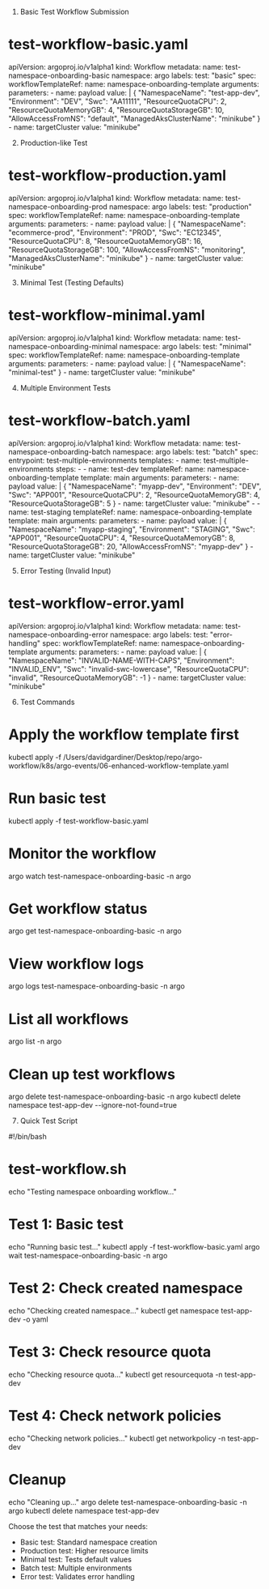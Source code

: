  1. Basic Test Workflow Submission

  # test-workflow-basic.yaml
  apiVersion: argoproj.io/v1alpha1
  kind: Workflow
  metadata:
    name: test-namespace-onboarding-basic
    namespace: argo
    labels:
      test: "basic"
  spec:
    workflowTemplateRef:
      name: namespace-onboarding-template
    arguments:
      parameters:
        - name: payload
          value: |
            {
              "NamespaceName": "test-app-dev",
              "Environment": "DEV",
              "Swc": "AA11111",
              "ResourceQuotaCPU": 2,
              "ResourceQuotaMemoryGB": 4,
              "ResourceQuotaStorageGB": 10,
              "AllowAccessFromNS": "default",
              "ManagedAksClusterName": "minikube"
            }
        - name: targetCluster
          value: "minikube"

  2. Production-like Test

  # test-workflow-production.yaml
  apiVersion: argoproj.io/v1alpha1
  kind: Workflow
  metadata:
    name: test-namespace-onboarding-prod
    namespace: argo
    labels:
      test: "production"
  spec:
    workflowTemplateRef:
      name: namespace-onboarding-template
    arguments:
      parameters:
        - name: payload
          value: |
            {
              "NamespaceName": "ecommerce-prod",
              "Environment": "PROD",
              "Swc": "EC12345",
              "ResourceQuotaCPU": 8,
              "ResourceQuotaMemoryGB": 16,
              "ResourceQuotaStorageGB": 100,
              "AllowAccessFromNS": "monitoring",
              "ManagedAksClusterName": "minikube"
            }
        - name: targetCluster
          value: "minikube"

  3. Minimal Test (Testing Defaults)

  # test-workflow-minimal.yaml
  apiVersion: argoproj.io/v1alpha1
  kind: Workflow
  metadata:
    name: test-namespace-onboarding-minimal
    namespace: argo
    labels:
      test: "minimal"
  spec:
    workflowTemplateRef:
      name: namespace-onboarding-template
    arguments:
      parameters:
        - name: payload
          value: |
            {
              "NamespaceName": "minimal-test"
            }
        - name: targetCluster
          value: "minikube"

  4. Multiple Environment Tests

  # test-workflow-batch.yaml
  apiVersion: argoproj.io/v1alpha1
  kind: Workflow
  metadata:
    name: test-namespace-onboarding-batch
    namespace: argo
    labels:
      test: "batch"
  spec:
    entrypoint: test-multiple-environments
    templates:
      - name: test-multiple-environments
        steps:
          - - name: test-dev
              templateRef:
                name: namespace-onboarding-template
                template: main
              arguments:
                parameters:
                  - name: payload
                    value: |
                      {
                        "NamespaceName": "myapp-dev",
                        "Environment": "DEV",
                        "Swc": "APP001",
                        "ResourceQuotaCPU": 2,
                        "ResourceQuotaMemoryGB": 4,
                        "ResourceQuotaStorageGB": 5
                      }
                  - name: targetCluster
                    value: "minikube"
          - - name: test-staging
              templateRef:
                name: namespace-onboarding-template
                template: main
              arguments:
                parameters:
                  - name: payload
                    value: |
                      {
                        "NamespaceName": "myapp-staging",
                        "Environment": "STAGING",
                        "Swc": "APP001",
                        "ResourceQuotaCPU": 4,
                        "ResourceQuotaMemoryGB": 8,
                        "ResourceQuotaStorageGB": 20,
                        "AllowAccessFromNS": "myapp-dev"
                      }
                  - name: targetCluster
                    value: "minikube"

  5. Error Testing (Invalid Input)

  # test-workflow-error.yaml
  apiVersion: argoproj.io/v1alpha1
  kind: Workflow
  metadata:
    name: test-namespace-onboarding-error
    namespace: argo
    labels:
      test: "error-handling"
  spec:
    workflowTemplateRef:
      name: namespace-onboarding-template
    arguments:
      parameters:
        - name: payload
          value: |
            {
              "NamespaceName": "INVALID-NAME-WITH-CAPS",
              "Environment": "INVALID_ENV",
              "Swc": "invalid-swc-lowercase",
              "ResourceQuotaCPU": "invalid",
              "ResourceQuotaMemoryGB": -1
            }
        - name: targetCluster
          value: "minikube"

  6. Test Commands

  # Apply the workflow template first
  kubectl apply -f /Users/davidgardiner/Desktop/repo/argo-workflow/k8s/argo-events/06-enhanced-workflow-template.yaml

  # Run basic test
  kubectl apply -f test-workflow-basic.yaml

  # Monitor the workflow
  argo watch test-namespace-onboarding-basic -n argo

  # Get workflow status
  argo get test-namespace-onboarding-basic -n argo

  # View workflow logs
  argo logs test-namespace-onboarding-basic -n argo

  # List all workflows
  argo list -n argo

  # Clean up test workflows
  argo delete test-namespace-onboarding-basic -n argo
  kubectl delete namespace test-app-dev --ignore-not-found=true

  7. Quick Test Script

  #!/bin/bash
  # test-workflow.sh

  echo "Testing namespace onboarding workflow..."

  # Test 1: Basic test
  echo "Running basic test..."
  kubectl apply -f test-workflow-basic.yaml
  argo wait test-namespace-onboarding-basic -n argo

  # Test 2: Check created namespace
  echo "Checking created namespace..."
  kubectl get namespace test-app-dev -o yaml

  # Test 3: Check resource quota
  echo "Checking resource quota..."
  kubectl get resourcequota -n test-app-dev

  # Test 4: Check network policies
  echo "Checking network policies..."
  kubectl get networkpolicy -n test-app-dev

  # Cleanup
  echo "Cleaning up..."
  argo delete test-namespace-onboarding-basic -n argo
  kubectl delete namespace test-app-dev

  Choose the test that matches your needs:
  - Basic test: Standard namespace creation
  - Production test: Higher resource limits
  - Minimal test: Tests default values
  - Batch test: Multiple environments
  - Error test: Validates error handling